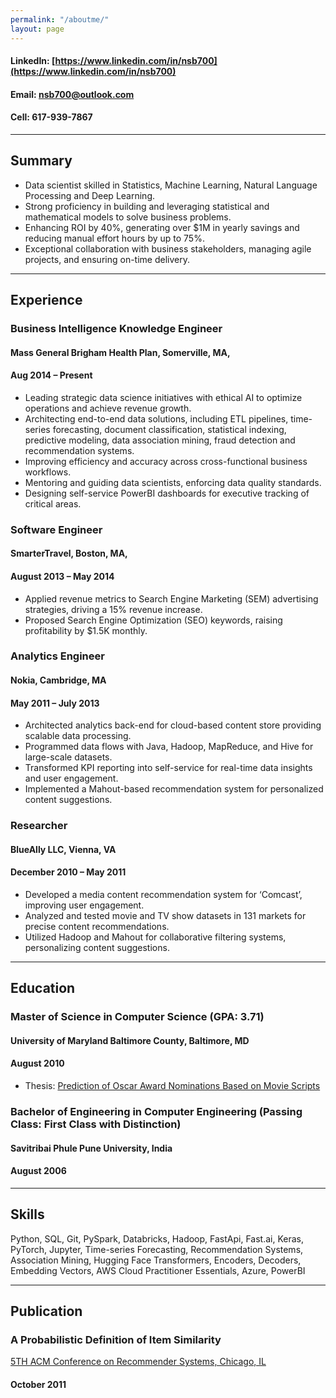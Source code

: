 ```yaml
---
permalink: "/aboutme/"
layout: page
---
```


#### LinkedIn: [https://www.linkedin.com/in/nsb700](https://www.linkedin.com/in/nsb700)
#### Email: [nsb700@outlook.com](mailto:nsb700@outlook.com)
#### Cell: 617-939-7867

---

## Summary

 - Data scientist skilled in Statistics, Machine Learning, Natural Language Processing and Deep Learning.
 - Strong proficiency in building and leveraging statistical and mathematical models to solve business problems.
 - Enhancing ROI by 40%, generating over $1M in yearly savings and reducing manual effort hours by up to 75%.
 - Exceptional collaboration with business stakeholders, managing agile projects, and ensuring on-time delivery.

---

## Experience

### Business Intelligence Knowledge Engineer 
#### Mass General Brigham Health Plan, Somerville, MA,
#### Aug 2014 – Present
 - Leading strategic data science initiatives with ethical AI to optimize operations and achieve revenue growth.
 - Architecting end-to-end data solutions, including ETL pipelines, time-series forecasting, document classification,
statistical indexing, predictive modeling, data association mining, fraud detection and recommendation systems.
 - Improving efficiency and accuracy across cross-functional business workflows.
 - Mentoring and guiding data scientists, enforcing data quality standards.
 - Designing self-service PowerBI dashboards for executive tracking of critical areas.

### Software Engineer
#### SmarterTravel, Boston, MA, 
#### August 2013 – May 2014
 - Applied revenue metrics to Search Engine Marketing (SEM) advertising strategies, driving a 15% revenue increase.
 - Proposed Search Engine Optimization (SEO) keywords, raising profitability by $1.5K monthly.


### Analytics Engineer
#### Nokia, Cambridge, MA
#### May 2011 – July 2013
 - Architected analytics back-end for cloud-based content store providing scalable data processing.
 - Programmed data flows with Java, Hadoop, MapReduce, and Hive for large-scale datasets.
 - Transformed KPI reporting into self-service for real-time data insights and user engagement.
 - Implemented a Mahout-based recommendation system for personalized content suggestions.


### Researcher
#### BlueAlly LLC, Vienna, VA
#### December 2010 – May 2011
 - Developed a media content recommendation system for ‘Comcast’, improving user engagement.
 - Analyzed and tested movie and TV show datasets in 131 markets for precise content recommendations.
 - Utilized Hadoop and Mahout for collaborative filtering systems, personalizing content suggestions.

---

## Education

### Master of Science in Computer Science (GPA: 3.71)
#### University of Maryland Baltimore County, Baltimore, MD
#### August 2010
 - Thesis: [Prediction of Oscar Award Nominations Based on Movie Scripts](https://ebiquity.umbc.edu/event/html/id/352/Prediction-of-Oscar-Award-Nominations-Based-on-Movie-Scripts)

### Bachelor of Engineering in Computer Engineering (Passing Class: First Class with Distinction)
#### Savitribai Phule Pune University, India
#### August 2006

---

## Skills
Python, SQL, Git, PySpark, Databricks, Hadoop, FastApi, Fast.ai, Keras, 
PyTorch, Jupyter, Time-series Forecasting, Recommendation Systems, Association Mining, 
Hugging Face Transformers, Encoders, Decoders, Embedding Vectors, 
AWS Cloud Practitioner Essentials, Azure, PowerBI

---

## Publication

### A Probabilistic Definition of Item Similarity
[5TH ACM Conference on Recommender Systems, Chicago, IL](https://dl.acm.org/doi/10.1145/2043932.2043973)
#### October 2011
